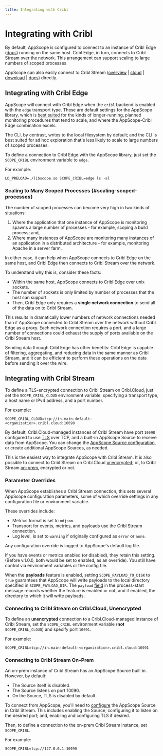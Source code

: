 ```yaml
---
title: Integrating with Cribl
---
```


# Integrating with Cribl

By default, AppScope is configured to connect to an instance of Cribl Edge ([docs](https://docs.cribl.io/edge/)) running on the same host. Cribl Edge, in turn, connects to Cribl Stream over the network. This arrangement can support scaling to large numbers of scoped processes.

AppScope can also easily connect to Cribl Stream ([overview](https://cribl.io/product/) | [cloud](https://cribl.cloud/) | [download](https://cribl.io/download/) | [docs](https://docs.cribl.io/docs/welcome)) directly.

## Integrating with Cribl Edge

AppScope will connect with Cribl Edge when the `cribl` backend is enabled with the `edge` transport type. These are default settings for the AppScope library, which is [best suited](/docs/working-with) for the kinds of longer-running, planned monitoring procedures that tend to scale, and where the AppScope-Cribl Edge combination excels. 

The CLI, by contrast, writes to the local filesystem by default; and the CLI is best suited for ad hoc exploration that's less likely to scale to large numbers of scoped processes.

To define a connection to Cribl Edge with the AppScope library, just set the `SCOPE_CRIBL` environment variable to `edge`. 

For example:

```
LD_PRELOAD=./libscope.so SCOPE_CRIBL=edge ls -al
```

### Scaling to Many Scoped Processes {#scaling-scoped-processes}

The number of scoped processes can become very high in two kinds of situations:
1. Where the application that one instance of AppScope is monitoring spawns a large number of processes - for example, scoping a build process; and,
2. Where many instances of AppScope are monitoring many instances of an application in a distributed architecture - for example, monitoring Apache in a server farm.

In either case, it can help when AppScope connects to Cribl Edge on the same host, and Cribl Edge then connects to Cribl Stream over the network.

To understand why this is, consider these facts: 
* Within the same host, AppScope connects to Cribl Edge over unix sockets. 
* The number of sockets is only limited by number of processes that the host can support. 
* Then, Cribl Edge only requires a **single network connection** to send all of the data on to Cribl Stream.

This results in dramatically lower numbers of network connections needed than if AppScope connected to Cribl Stream over the network without Cribl Edge as a proxy. Each network connection requires a port, and a large number of connections could exhaust the supply of ports available on the Cribl Stream host.

Sending data through Cribl Edge has other benefits: Cribl Edge is capable of filtering, aggregating, and reducing data in the same manner as Cribl Stream, and it can be efficient to perform these operations on the data before sending it over the wire. 

## Integrating with Cribl Stream

To define a TLS-encrypted connection to Cribl Stream on Cribl.Cloud, just set the `SCOPE_CRIBL_CLOUD` environment variable, specifying a transport type, a host name or IPv4 address, and a port number. 

For example:

```
SCOPE_CRIBL_CLOUD=tcp://in.main-default-<organization>.cribl.cloud:10090
```

By default, Cribl.Cloud-managed instances of Cribl Stream have port `10090` configured to use [TLS](/docs/tls) over TCP, and a built-in AppScope Source to receive data from AppScope. You can change the [AppScope Source configuration](https://docs.cribl.io/docs/sources-appscope), or create additional AppScope Sources, as needed.

This is the easiest way to integrate AppScope with Cribl Stream. It is also possible to connect to Cribl Stream on Cribl.Cloud [unencrypted](#cloud-unencrypted); or, to Cribl Stream [on-prem](#on-prem), encrypted or not.

### Parameter Overrides

When AppScope establishes a Cribl Stream connection, this sets several AppScope configuration parameters, some of which override settings in any configuration file or environment variable.

These overrides include: 

- Metrics format is set to `ndjson`.
- Transport for events, metrics, and payloads use the Cribl Stream connection.
- Log level, is set to `warning` if originally configured as `error` or `none`.

Any configuration override is logged to AppScope's default log file.

If you have events or metrics enabled (or disabled), they retain this setting. (Before v.1.0.0, both would be set to enabled, as an override). You still have control via environment variables or the config file.

When the **payloads** feature is enabled, setting `SCOPE_PAYLOAD_TO_DISK` to `true` guarantees that AppScope will write payloads to the local directory specified in `SCOPE_PAYLOAD_DIR`. The `payload` [field](/docs/schema-reference/#eventstartmsginfoconfigurationcurrentpayload) in the process-start message records whether the feature is enabled or not, and if enabled, the directory to which it will write payloads.

<span id="cloud-unencrypted"> </span>

### Connecting to Cribl Stream on Cribl.Cloud, Unencrypted 

To define an **unencrypted** connection to a Cribl.Cloud-managed instance of Cribl Stream, set the `SCOPE_CRIBL` environment variable (**not** `SCOPE_CRIBL_CLOUD`) and specify port `10091`.

For example:

```
SCOPE_CRIBL=tcp://in.main-default-<organization>.cribl.cloud:10091
```

<span id="on-prem"> </span>

### Connecting to Cribl Stream On-Prem 

An on-prem instance of Cribl Stream has an AppScope Source built in. However, by default: 

- The Source itself is disabled. 
- The Source listens on port 10090.
- On the Source, TLS is disabled by default.

To connect from AppScope, you'll need to [configure](https://docs.cribl.io/stream/sources-appscope) the AppScope Source in Cribl Stream. This includes
enabling the Source; configuring it to listen on the desired port; and, enabling and configuring TLS if desired.

Then, to define a connection to the on-prem Cribl Stream instance, set `SCOPE_CRIBL`.  

For example:

```
SCOPE_CRIBL=tcp://127.0.0.1:10090
```
